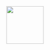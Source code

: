 <div id="header" align="center">
  <img src="https://i.giphy.com/media/v1.Y2lkPTc5MGI3NjExZHk4dDZ1dnJ2ZDMxMzNyNWpqYWxpcW12NnNsMDduM2o0dGx4MGhvcyZlcD12MV9pbnRlcm5hbF9naWZfYnlfaWQmY3Q9cw/3kPDmoWdBpQPNhCnUG/giphy.gif" width="100"/>
</div>
